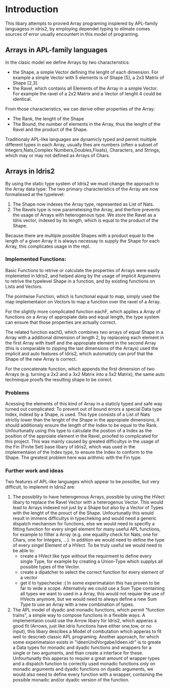 # Introduction

This libary attempts to provied Array programing inspiered by APL-family languagess in idris2, by employing dependet typing to elimate comes sources of error usually encountert in this model of programing.

## Arrays in APL-family languages

In the clasic model we define Arrays by two characteristics: 
- the Shape, a simple Vector defining the lenght of each dimension. For example a simple Vector with 5 elements is of Shape [5], a 2x3 Matrix of Shape [2,3].
- the Ravel, which contains all Elements of the Array in a simple Vector. For example the ravel of a 2x2 Matrix and a Vector of lenght 4 could be identical.

From those characteristics, we can derive other properties of the Array:
- The Rank, the lenght of the Shape
- The Bound, the number of elements in the Array, thus the lenght of the Ravel and the product of the Shape.

Traditionaly APL-like languages are dynamicly typed and permit multiple different types in each Array, usually thes are numbers (often a subset of Integers,Nats,Complex Numbers,Doubles,Floats), Characters, and Strings, which may or may not defined as Arrays of Chars. 

## Arrays in Idris2

By using the static type system of Idris2 we must change the approach to the Array data type:
The two primary characteristics of the Array are now formaliesed at the typelevel:

1. The Shape now indexes the Array type, represented as List of Nats.
2. The Ravels type is now parameteising the Array, and therfore prevents the usage of Arrays with heterogenous type. We store the Ravel as a Idris vector, indexed by its length, which is equal to the product of the Shape.

Because there are multiple possible Shapes with a product equal to the length of a given Array it is always necessay to supply the Shape for each Array, this complicates usage in the repl.

### Implemented Functions:

Basic Functions to retrive or calculate the properties of Arrays were easily implemeted in Idris2, and helped along by the usage of implicit Argumenrs to retrive the typelevel Shape in a function, and by existing functions on Lists and Vectors.

The pointwise Function, which is functional equal to map, simply used the map implementaion on Vectors to map a function over the ravel of a Array.

For the slightly more complicated function eachF, which applies a Array of functions on a Array of appropiate data and equal length, the type system can ensure that those properties are actually correct.

The related function eachD, which combines two arrays of equal Shape in a Array with a additional dimension of length 2, by replaceing each element in the first Array with itself and the appropiate element in the second Array (this is comparable to zipping the last dimensions of the Arrays) used the implicit and auto features of Idris2, which automaticly can prof that the Shape of the new Array is correct.

For the concatenate function, which appends the first dimension of two Arrays (e.g. turning a 2x2 and a 3x2 Matrix into a 5x2 Matrix), the same auto techninque proofs the resulting shape to be corect.

### Problems

Acessing the elements of this kind of Array in a staticly typed and safe way turned out complicated:
To prevent out of bound errors a special Data type Index, indexd by a Shape, is used.
This type consists of a List of Nats strictly lower than the lenght of the Shape in the appropiate dimensions, it should additionaly ensure the length of the Index to be equal to the Rank. 
Unfourtunatly using this type to calculate the postion of a Index as the position of the approiate element in the Ravel, proofed to complicated for this project.
This was mainly caused by greated difficultys in the usage of the Fin (Finite Set) base libary of Idris2, which was used in the implementaion of the Index type, to ensure the Index to conform to the Shape. The greatest problem here was arithmic with the Fin type.

### Further work and ideas

Two features of APL-like languages which appear to be possilbe, but very difficult, to implemnt in Idris2 are:
1. The possiblity to have heterogenous Arrays, possible by using the HVect libary to replace the Ravel Vector with a heterogenus Vector. 
   This would lead to Arrays indexed not just by a Shape but also by a Vector of Types with the lenght of the prouct of the Shape.
   Unfourtunatly this would result in immens difficultys in typecheking and would need a generic dispatch mechanism for functions, else we would need to specifiy a fitting function for every singel element for many useful APL functions, for example to fillter a Array (e.g. one equality check for Nats, one for Chars, one for Integers, ...).
   In addition we would need to define the type of every singel Element of a HVect.
   To be truly useful we would need to be able to:
   - create a HVect like type without the requirment to define every single Type, for example by creating a Union-Type which supplys all possible types of the Vector.
   - create a dipatcher to select the correct function for every element of a vector
   - get it to typechecke :(
   In some experimataion this has proven to be far to wide a scope.
   Alternativly we could use a Sum Type containing all types we want to used in a Array, this would not requier the use of HVects anymore, but we would need to always define a new Sum Type to use an Array with a new combination of types.
2. The APL model of dyadic and monadic functions, which permit "function trains", a simple way to compose functions in a flexible ways.
   A implementaion could use the Arrow libary for Idris2, which apperas a good fit (Arrows, just like idris functions have either one,tow, or no input), this libary descibes a Model of combutation which apperas to fit well to descrieb classic APL programing.
   Another approach, for which some experimataion exists in "ideenUndVorgabe/ideen.idr" is to greate a Data types for monadic and dyadic functions and wrappers for a single or two arguments, and than create a interface for these.
   Unfourtunatly this apperas to requier a great amount of wrapper types and a dispatch function to correctly used monadic functions only on monadic arguments and dyadic functions on dyadic arguments, we would also need to define every function with a wrapper, containing the possible monadic and/or dyadic version of the function.
